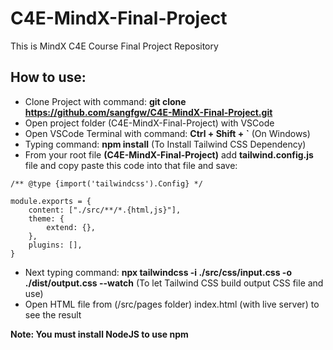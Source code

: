 # C4E-MindX-Final-Project
This is MindX C4E Course Final Project Repository

## How to use:
- Clone Project with command: **git clone https://github.com/sangfgw/C4E-MindX-Final-Project.git**
- Open project folder (C4E-MindX-Final-Project) with VSCode
- Open VSCode Terminal with command: **Ctrl + Shift + `** (On Windows)
- Typing command: **npm install** (To Install Tailwind CSS Dependency)
- From your root file **(C4E-MindX-Final-Project)** add **tailwind.config.js** file and copy paste this code into that file and save:
```
/** @type {import('tailwindcss').Config} */

module.exports = {
    content: ["./src/**/*.{html,js}"],
    theme: {
        extend: {},
    },
    plugins: [],
}
```
- Next typing command: **npx tailwindcss -i ./src/css/input.css -o ./dist/output.css --watch** (To let Tailwind CSS build output CSS file and use)
- Open HTML file from (/src/pages folder) index.html (with live server) to see the result

**Note: You must install NodeJS to use npm**
